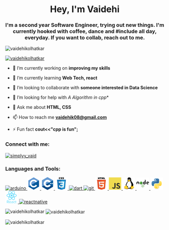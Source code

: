 <h1 align="center">Hey, I'm Vaidehi</h1>
<h3 align="center">I'm a second year Software Engineer, trying out new things. I'm currently hooked with coffee, dance and #include<iostream> all day, everyday. If you want to collab, reach out to me.</h3>

<p align="left"> <img src="https://komarev.com/ghpvc/?username=vaidehikolhatkar&label=Profile%20views&color=0e75b6&style=flat" alt="vaidehikolhatkar" /> </p>

<p align="left"> <a href="https://github.com/ryo-ma/github-profile-trophy"><img src="https://github-profile-trophy.vercel.app/?username=vaidehikolhatkar" alt="vaidehikolhatkar" /></a> </p>

- 🔭 I’m currently working on **improving my skills**

- 🌱 I’m currently learning **Web Tech, react**

- 👯 I’m looking to collaborate with **someone interested in Data Science**

- 🤝 I’m looking for help with **A* Algorithm in cpp**

- 💬 Ask me about **HTML, CSS**

- 📫 How to reach me **vaidehik08@gmail.com**

- ⚡ Fun fact **cout<<"cpp is fun";**

<h3 align="left">Connect with me:</h3>
<p align="left">
<a href="https://instagram.com/simplyy_vaid" target="blank"><img align="center" src="https://raw.githubusercontent.com/rahuldkjain/github-profile-readme-generator/master/src/images/icons/Social/instagram.svg" alt="simplyy_vaid" height="30" width="40" /></a>
</p>

<h3 align="left">Languages and Tools:</h3>
<p align="left"> <a href="https://www.arduino.cc/" target="_blank" rel="noreferrer"> <img src="https://cdn.worldvectorlogo.com/logos/arduino-1.svg" alt="arduino" width="40" height="40"/> </a> <a href="https://www.cprogramming.com/" target="_blank" rel="noreferrer"> <img src="https://raw.githubusercontent.com/devicons/devicon/master/icons/c/c-original.svg" alt="c" width="40" height="40"/> </a> <a href="https://www.w3schools.com/cpp/" target="_blank" rel="noreferrer"> <img src="https://raw.githubusercontent.com/devicons/devicon/master/icons/cplusplus/cplusplus-original.svg" alt="cplusplus" width="40" height="40"/> </a> <a href="https://www.w3schools.com/css/" target="_blank" rel="noreferrer"> <img src="https://raw.githubusercontent.com/devicons/devicon/master/icons/css3/css3-original-wordmark.svg" alt="css3" width="40" height="40"/> </a> <a href="https://dart.dev" target="_blank" rel="noreferrer"> <img src="https://www.vectorlogo.zone/logos/dartlang/dartlang-icon.svg" alt="dart" width="40" height="40"/> </a> <a href="https://git-scm.com/" target="_blank" rel="noreferrer"> <img src="https://www.vectorlogo.zone/logos/git-scm/git-scm-icon.svg" alt="git" width="40" height="40"/> </a> <a href="https://www.w3.org/html/" target="_blank" rel="noreferrer"> <img src="https://raw.githubusercontent.com/devicons/devicon/master/icons/html5/html5-original-wordmark.svg" alt="html5" width="40" height="40"/> </a> <a href="https://developer.mozilla.org/en-US/docs/Web/JavaScript" target="_blank" rel="noreferrer"> <img src="https://raw.githubusercontent.com/devicons/devicon/master/icons/javascript/javascript-original.svg" alt="javascript" width="40" height="40"/> </a> <a href="https://www.linux.org/" target="_blank" rel="noreferrer"> <img src="https://raw.githubusercontent.com/devicons/devicon/master/icons/linux/linux-original.svg" alt="linux" width="40" height="40"/> </a> <a href="https://nodejs.org" target="_blank" rel="noreferrer"> <img src="https://raw.githubusercontent.com/devicons/devicon/master/icons/nodejs/nodejs-original-wordmark.svg" alt="nodejs" width="40" height="40"/> </a> <a href="https://www.python.org" target="_blank" rel="noreferrer"> <img src="https://raw.githubusercontent.com/devicons/devicon/master/icons/python/python-original.svg" alt="python" width="40" height="40"/> </a> <a href="https://reactjs.org/" target="_blank" rel="noreferrer"> <img src="https://raw.githubusercontent.com/devicons/devicon/master/icons/react/react-original-wordmark.svg" alt="react" width="40" height="40"/> </a> <a href="https://reactnative.dev/" target="_blank" rel="noreferrer"> <img src="https://reactnative.dev/img/header_logo.svg" alt="reactnative" width="40" height="40"/> </a> </p>

<p><img align="left" src="https://github-readme-stats.vercel.app/api/top-langs?username=vaidehikolhatkar&show_icons=true&locale=en&layout=compact" alt="vaidehikolhatkar" /></p>

<p>&nbsp;<img align="center" src="https://github-readme-stats.vercel.app/api?username=vaidehikolhatkar&show_icons=true&locale=en" alt="vaidehikolhatkar" /></p>

<p><img align="center" src="https://github-readme-streak-stats.herokuapp.com/?user=vaidehikolhatkar&" alt="vaidehikolhatkar" /></p>

